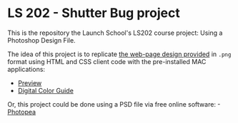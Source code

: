 # LS 202 - Shutter Bug project

This is the repository the Launch School's LS202 course project: Using a Photoshop Design File.

The idea of this project is to replicate [the web-page design provided](site_design.png) in `.png` format using HTML and CSS client code with the pre-installed MAC applications:
  - [Preview](https://support.apple.com/en-gb/guide/preview/welcome/mac)
  - [Digital Color Guide](https://support.apple.com/en-gb/guide/digital-color-meter/welcome/mac)

Or, this project could be done using a PSD file via free online software:
  -[Photopea](https://www.photopea.com/)